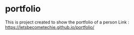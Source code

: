 # portfolio
This is project created to show the portfolio of a person
Link : https://letsbecometechie.github.io/portfolio/
